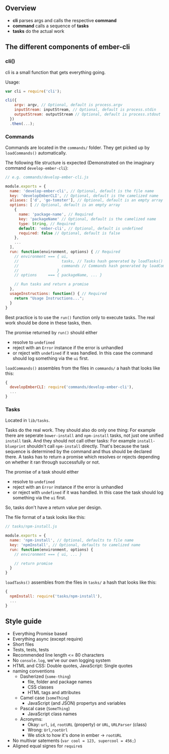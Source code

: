 ## Overview

- **cli** parses args and calls the respective **command**
- **command** calls a sequence of **tasks**
- **tasks** do the actual work

## The different components of ember-cli
### cli()
cli is a small function that gets everything going.

Usage:
``` JavaScript
var cli = require('cli');

cli({
    argv: argv, // Optional, default is process.argv
    inputStream: inputStream, // Optional, default is process.stdin
    outputStream: outputStream // Optional, default is process.stdout
  })
  .then(...);
```

### Commands
Commands are located in the `commands/` folder. They get picked up by `loadCommands()` automatically.

The following file structure is expected (Demonstrated on the imaginary command `develop-ember-cli`):
``` JavaScript
// e.g. commands/develop-ember-cli.js

module.exports = {
  name: 'develop-ember-cli', // Optional, default is the file name
  key: 'developEmberCLI', // Optional, default is the camelized name
  aliases: ['d', 'go-tomster'], // Optional, default is an empty array
  options: [ // Optional, default is an empty array
    {
      name: 'package-name', // Required
      key: 'packageName' // Optional, default is the camelized name
      type: String, // Required
      default: 'ember-cli', // Optional, default is undefined
      required: false // Optional, default is false
    },
    ...
  ],
  run: function(environment, options) { // Required
    // environment === { ui,
    //                   tasks, // Tasks hash generated by loadTasks()
    //                   commands // Commands hash generated by loadCommands()
    //                 }
    // options     === { packageName, ... }

    // Run tasks and return a promise
  },
  usageInstructions: function() { // Required
    return "Usage Instructions...";
  }
}
```

Best practice is to use the `run()` function only to execute tasks. The real work should be done in these tasks, then.

The promise returned by `run()` should either
- resolve to `undefined`
- reject with an `Error` instance if the error is unhandled
- or reject with `undefined` if it was handled. In this case the command should log something via the `ui` first.

`loadCommands()` assembles from the files in `commands/` a hash that looks like this:
``` JavaScript
{
  developEmberCLI: require('commands/develop-ember-cli'),
  ...
}
```

### Tasks
Located in `lib/tasks`.

Tasks do the real work. They should also do only one thing: For example there are seperate `bower-install` and `npm-install` tasks, not just one unified `install` task. And they should not call other tasks: For example `install-blueprint` shouldn't call `npm-install` directly. That's because the task sequence is determined by the command and thus should be declared there. A tasks has to return a promise which resolves or rejects depending on whether it ran through successfully or not.

The promise of a task should either
- resolve to `undefined`
- reject with an `Error` instance if the error is unhandled
- or reject with `undefined` if it was handled. In this case the task should log something via the `ui` first.

So, tasks don't have a return value per design.

The file format of a task looks like this:
``` JavaScript
// tasks/npm-install.js

module.exports = {
  name: 'npm-install', // Optional, defaults to file name
  key: 'npmInstall', // Optional, defaults to camelized name
  run: function(environment, options) {
    // environment === { ui, ... }

    // return promise
  }
}
```

`loadTasks()` assembles from the files in `tasks/` a hash that looks like this:
``` JavaScript
{
  npmInstall: require('tasks/npm-install'),
  ...
}
```

## Style guide
- Everything Promise based
- Everything async (except require)
- Short files
- Tests, tests, tests
- Recommended line length <= 80 characters
- No `console.log`, we've our own logging system
- HTML and CSS: Double quotes, JavaScript: Single quotes
- naming conventions
  - Dasherized (`some-thing`)
    - file, folder and package names
    - CSS classes
    - HTML tags and attributes
  - Camel case (`someThing`)
    - JavaScript (and JSON) propertys and variables
  - Pascal case (`SomeThing`)
    - JavaScript class names
  - Acronyms:
    - Okay: `url`, `id`, `rootURL` (property) or `URL`, `URLParser` (class)
    - Wrong: `Url`,`rootUrl`
    - We stick to how it's done in ember -> `rootURL`
- No multivar satements (`var cool = 123, supercool = 456;`)
- Aligned equal signes for `require`s
